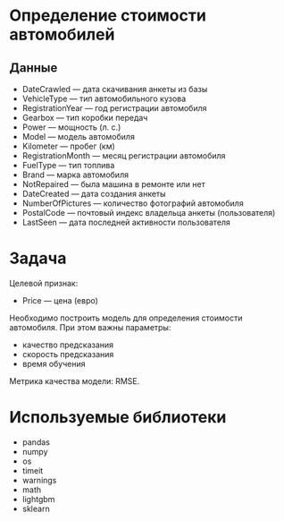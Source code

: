 # Определение стоимости автомобилей

## Данные

- DateCrawled — дата скачивания анкеты из базы
- VehicleType — тип автомобильного кузова
- RegistrationYear — год регистрации автомобиля
- Gearbox — тип коробки передач
- Power — мощность (л. с.)
- Model — модель автомобиля
- Kilometer — пробег (км)
- RegistrationMonth — месяц регистрации автомобиля
- FuelType — тип топлива
- Brand — марка автомобиля
- NotRepaired — была машина в ремонте или нет
- DateCreated — дата создания анкеты
- NumberOfPictures — количество фотографий автомобиля
- PostalCode — почтовый индекс владельца анкеты (пользователя)
- LastSeen — дата последней активности пользователя

# Задача

Целевой признак:

- Price — цена (евро)

Необходимо построить модель для определения стоимости автомобиля. При этом важны параметры:

- качество предсказания
- скорость предсказания
- время обучения

Метрика качества модели: RMSE.

# Используемые библиотеки

- pandas
- numpy
- os
- timeit
- warnings
- math
- lightgbm
- sklearn